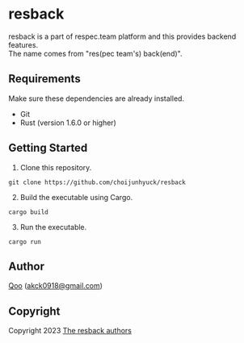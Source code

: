 # resback
resback is a part of respec.team platform and this provides backend features.\
The name comes from "res(pec team's) back(end)".

## Requirements
Make sure these dependencies are already installed.
- Git
- Rust (version 1.6.0 or higher)

## Getting Started
1. Clone this repository.
``` shell
git clone https://github.com/choijunhyuck/resback
```

2. Build the executable using Cargo.
``` shell
cargo build
```

3. Run the executable.
``` shell
cargo run
```

## Author
[Qoo](https://github.com/qoor) (akck0918@gmail.com)

## Copyright
Copyright 2023 [The resback authors](AUTHORS)

